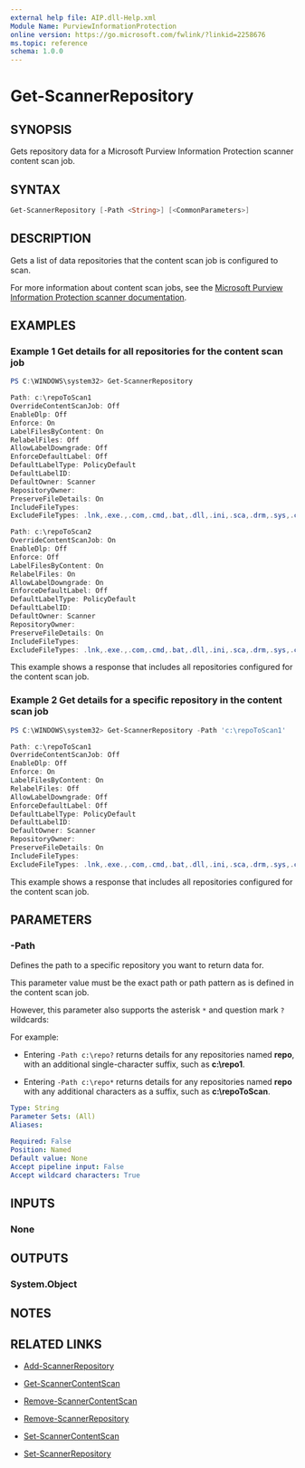 ```yaml
---
external help file: AIP.dll-Help.xml
Module Name: PurviewInformationProtection
online version: https://go.microsoft.com/fwlink/?linkid=2258676
ms.topic: reference
schema: 1.0.0
---
```


# Get-ScannerRepository

## SYNOPSIS
Gets repository data for a Microsoft Purview Information Protection scanner content scan job.

## SYNTAX

```powershell
Get-ScannerRepository [-Path <String>] [<CommonParameters>]
```

## DESCRIPTION
Gets a list of data repositories that the content scan job is configured to scan.

For more information about content scan jobs, see the [Microsoft Purview Information Protection  scanner documentation](/information-protection/deploy-aip-scanner-configure-install#create-a-content-scan-job).

## EXAMPLES

### Example 1 Get details for all repositories for the content scan job
```powershell
PS C:\WINDOWS\system32> Get-ScannerRepository

Path: c:\repoToScan1
OverrideContentScanJob: Off
EnableDlp: Off
Enforce: On
LabelFilesByContent: On
RelabelFiles: Off
AllowLabelDowngrade: Off
EnforceDefaultLabel: Off
DefaultLabelType: PolicyDefault
DefaultLabelID: 
DefaultOwner: Scanner
RepositoryOwner:
PreserveFileDetails: On
IncludeFileTypes: 
ExcludeFileTypes: .lnk,.exe.,.com,.cmd,.bat,.dll,.ini,.sca,.drm,.sys,.cpl,.inf,.drv,.dat,.tmp,.msp,.msi,.pdb,.jar,.ocx,.rtf,.rar,.msg

Path: c:\repoToScan2
OverrideContentScanJob: On
EnableDlp: Off
Enforce: Off
LabelFilesByContent: On
RelabelFiles: On
AllowLabelDowngrade: On
EnforceDefaultLabel: Off
DefaultLabelType: PolicyDefault
DefaultLabelID: 
DefaultOwner: Scanner
RepositoryOwner:
PreserveFileDetails: On
IncludeFileTypes: 
ExcludeFileTypes: .lnk,.exe.,.com,.cmd,.bat,.dll,.ini,.sca,.drm,.sys,.cpl,.inf,.drv,.dat,.tmp,.msp,.msi,.pdb,.jar,.ocx,.rtf,.rar,.msg
```

This example shows a response that includes all repositories configured for the content scan job.

### Example 2 Get details for a specific repository in the content scan job

```powershell
PS C:\WINDOWS\system32> Get-ScannerRepository -Path 'c:\repoToScan1'

Path: c:\repoToScan1
OverrideContentScanJob: Off
EnableDlp: Off
Enforce: On
LabelFilesByContent: On
RelabelFiles: Off
AllowLabelDowngrade: Off
EnforceDefaultLabel: Off
DefaultLabelType: PolicyDefault
DefaultLabelID: 
DefaultOwner: Scanner
RepositoryOwner:
PreserveFileDetails: On
IncludeFileTypes: 
ExcludeFileTypes: .lnk,.exe.,.com,.cmd,.bat,.dll,.ini,.sca,.drm,.sys,.cpl,.inf,.drv,.dat,.tmp,.msp,.msi,.pdb,.jar,.ocx,.rtf,.rar,.msg
```

This example shows a response that includes all repositories configured for the content scan job.

## PARAMETERS

### -Path
Defines the path to a specific repository you want to return data for.

This parameter value must be the exact path or path pattern as is defined in the content scan job.

However, this parameter also supports the asterisk `*` and question mark `?` wildcards:

For example:

- Entering `-Path c:\repo?` returns details for any repositories named **repo**, with an additional single-character suffix, such as **c:\repo1**.

- Entering `-Path c:\repo*` returns details for any repositories named **repo** with any additional characters as a suffix, such as **c:\repoToScan**.

```yaml
Type: String
Parameter Sets: (All)
Aliases:

Required: False
Position: Named
Default value: None
Accept pipeline input: False
Accept wildcard characters: True
```

## INPUTS

### None

## OUTPUTS

### System.Object
## NOTES

## RELATED LINKS

- [Add-ScannerRepository](Add-ScannerRepository.md)

- [Get-ScannerContentScan](Get-ScannerContentScan.md)

- [Remove-ScannerContentScan](Remove-ScannerContentScan.md)

- [Remove-ScannerRepository](Remove-ScannerRepository.md)

- [Set-ScannerContentScan](Set-ScannerContentScan.md)

- [Set-ScannerRepository](Set-ScannerRepository.md)